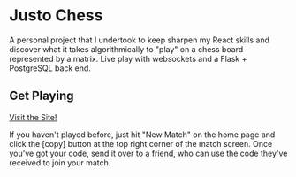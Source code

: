 # Justo Chess

A personal project that I undertook to keep sharpen my React skills and discover what it takes algorithmically to "play" on a chess board represented by a matrix. Live play with websockets and a Flask + PostgreSQL back end.

## Get Playing

[Visit the Site!](https://justochess.onrender.com/)

If you haven't played before, just hit "New Match" on the home page and click the [copy] button at the top right corner of the match screen.
Once you've got your code, send it over to a friend, who can use the code they've received to join your match.
